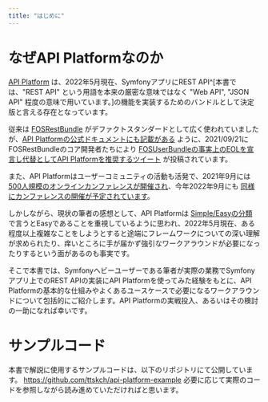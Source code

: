 ```yaml
---
title: "はじめに"
---
```


# なぜAPI Platformなのか

[API Platform](https://api-platform.com/) は、2022年5月現在、SymfonyアプリにREST API^[本書では、"REST API" という用語を本来の厳密な意味ではなく "Web API", "JSON API" 程度の意味で用いています。]の機能を実装するためのバンドルとして決定版と言える存在となっています。

従来は [FOSRestBundle](https://github.com/FriendsOfSymfony/FOSRestBundle) がデファクトスタンダードとして広く使われていましたが、[API Platformの公式ドキュメントにも記載がある](https://api-platform.com/docs/core/migrate-from-fosrestbundle/) ように、2021/09/21にFOSRestBundleのコア開発者たちにより [FOSUserBundleの事実上のEOLを宣言し代替としてAPI Platformを推奨するツイート](https://twitter.com/lsmith/status/1440216817876627459) が投稿されています。

また、API Platformはユーザーコミュニティの活動も活発で、2021年9月には [500人規模のオンラインカンファレンスが開催され](https://api-platform.com/con/2021/review/)、今年2022年9月にも [同様にカンファレンスの開催が予定されています](https://api-platform.com/con/2022/)。

しかしながら、現状の筆者の感想として、API Platformは [Simple/Easyの分類](https://twitter.com/t_wada/status/1377147203077111814) で言うとEasyであることを重視しているように思われ、2022年5月現在、ある程度以上複雑なことをしようとすると途端にフレームワークについての深い理解が求められたり、痒いところに手が届かず強引なワークアラウンドが必要になったりするという面があるのも事実です。

そこで本書では、Symfonyヘビーユーザーである筆者が実際の業務でSymfonyアプリ上でのREST APIの実装にAPI Platformを使ってみた経験をもとに、API Platformの基本的な仕組みやよくあるユースケースで必要になるワークアラウンドについて包括的にご紹介します。API Platformの実戦投入、あるいはその検討の一助になれば幸いです。

# サンプルコード

本書で解説に使用するサンプルコードは、以下のリポジトリにて公開しています。
https://github.com/ttskch/api-platform-example
必要に応じて実際のコードを参照しながら読み進めていただければと思います。
